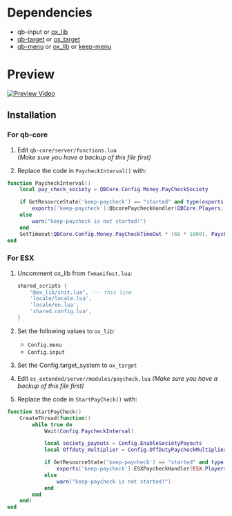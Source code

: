 # Dependencies

- qb-input or [ox_lib](#)
- [qb-target](https://github.com/BerkieBb/qb-target) or [ox_target](#)
- [qb-menu](#) or [ox_lib](#) or [keep-menu](https://github.com/swkeep/keep-menu)

# Preview

[![Preview Video](https://img.youtube.com/vi/1MbqnIDTAO0/0.jpg)](https://youtu.be/1MbqnIDTAO0)

## Installation

### For qb-core

1. Edit `qb-core/server/functions.lua`  
   *(Make sure you have a backup of this file first)*

2. Replace the code in `PaycheckInterval()` with:

```lua
function PaycheckInterval()
    local pay_check_society = QBCore.Config.Money.PayCheckSociety

    if GetResourceState('keep-paycheck') == "started" and type(exports['keep-paycheck'].QbcorePaycheckHandler) == 'function' then
        exports['keep-paycheck']:QbcorePaycheckHandler(QBCore.Players, QBShared.Jobs, pay_check_society)
    else
        warn("keep-paycheck is not started!")
    end
    SetTimeout(QBCore.Config.Money.PayCheckTimeOut * (60 * 1000), PaycheckInterval)
end
```

### For ESX

1. Uncomment ox_lib from `fxmanifest.lua`:

    ```lua
    shared_scripts {
        "@ox_lib/init.lua", --- this line 
        'locale/locale.lua',
        'locale/en.lua',
        'shared.config.lua',
    }
    ```

2. Set the following values to `ox_lib`:
   - `Config.menu`
   - `Config.input`

3. Set the Config.target_system to `ox_target`

4. Edit `es_extended/server/modules/paycheck.lua` *(Make sure you have a backup of this file first)*

5. Replace the code in `StartPayCheck()` with:

```lua
function StartPayCheck()
    CreateThread(function()
        while true do
            Wait(Config.PaycheckInterval)

            local society_payouts = Config.EnableSocietyPayouts
            local Offduty_multiplier = Config.OffDutyPaycheckMultiplier

            if GetResourceState('keep-paycheck') == "started" and type(exports['keep-paycheck'].ESXPaycheckHandler) == 'function' then
                exports['keep-paycheck']:ESXPaycheckHandler(ESX.Players, society_payouts, Offduty_multiplier)
            else
                warn("keep-paycheck is not started!")
            end
        end
    end)
end

```
